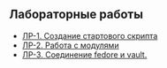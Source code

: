 ## Лабораторные работы
- [ЛР-1. Создание стартового скрипта](/14.2-Synchronization-services/Labs/labs-1-start-script.md)
- [ЛР-2. Работа с модулями](/14.2-Synchronization-services/Labs/labs-2-work-with-module.md)
- [ЛР-3. Соединение fedore и vault.](/14.2-Synchronization-services/Labs/labs-3-fedora-vault-connect.md)
